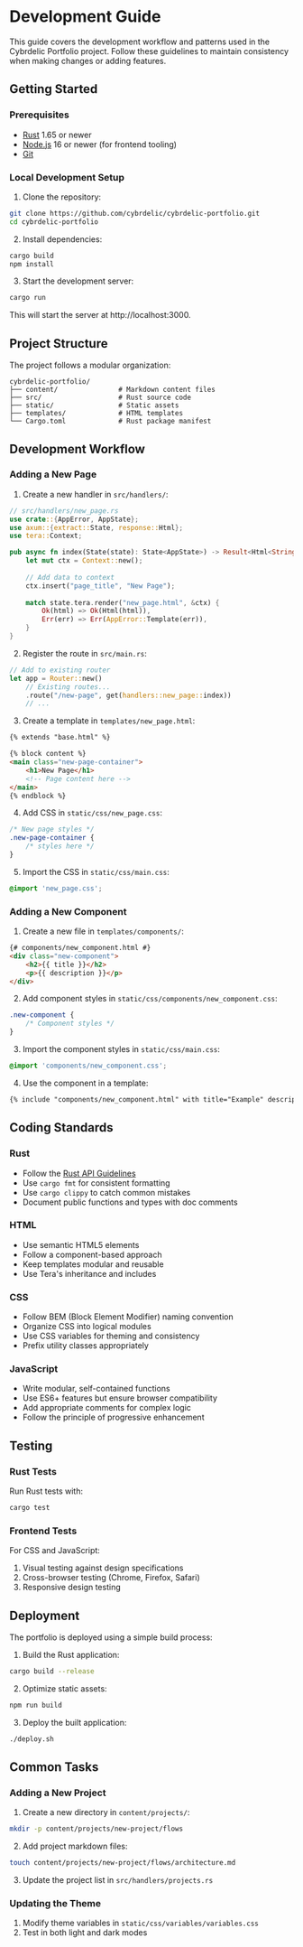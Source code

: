 # Development Guide

This guide covers the development workflow and patterns used in the Cybrdelic Portfolio project. Follow these guidelines to maintain consistency when making changes or adding features.

## Getting Started

### Prerequisites

- [Rust](https://www.rust-lang.org/tools/install) 1.65 or newer
- [Node.js](https://nodejs.org/) 16 or newer (for frontend tooling)
- [Git](https://git-scm.com/downloads)

### Local Development Setup

1. Clone the repository:

```bash
git clone https://github.com/cybrdelic/cybrdelic-portfolio.git
cd cybrdelic-portfolio
```

2. Install dependencies:

```bash
cargo build
npm install
```

3. Start the development server:

```bash
cargo run
```

This will start the server at http://localhost:3000.

## Project Structure

The project follows a modular organization:

```
cybrdelic-portfolio/
├── content/               # Markdown content files
├── src/                   # Rust source code
├── static/                # Static assets
├── templates/             # HTML templates
└── Cargo.toml             # Rust package manifest
```

## Development Workflow

### Adding a New Page

1. Create a new handler in `src/handlers/`:

```rust
// src/handlers/new_page.rs
use crate::{AppError, AppState};
use axum::{extract::State, response::Html};
use tera::Context;

pub async fn index(State(state): State<AppState>) -> Result<Html<String>, AppError> {
    let mut ctx = Context::new();
    
    // Add data to context
    ctx.insert("page_title", "New Page");
    
    match state.tera.render("new_page.html", &ctx) {
        Ok(html) => Ok(Html(html)),
        Err(err) => Err(AppError::Template(err)),
    }
}
```

2. Register the route in `src/main.rs`:

```rust
// Add to existing router
let app = Router::new()
    // Existing routes...
    .route("/new-page", get(handlers::new_page::index))
    // ...
```

3. Create a template in `templates/new_page.html`:

```html
{% extends "base.html" %}

{% block content %}
<main class="new-page-container">
    <h1>New Page</h1>
    <!-- Page content here -->
</main>
{% endblock %}
```

4. Add CSS in `static/css/new_page.css`:

```css
/* New page styles */
.new-page-container {
    /* styles here */
}
```

5. Import the CSS in `static/css/main.css`:

```css
@import 'new_page.css';
```

### Adding a New Component

1. Create a new file in `templates/components/`:

```html
{# components/new_component.html #}
<div class="new-component">
    <h2>{{ title }}</h2>
    <p>{{ description }}</p>
</div>
```

2. Add component styles in `static/css/components/new_component.css`:

```css
.new-component {
    /* Component styles */
}
```

3. Import the component styles in `static/css/main.css`:

```css
@import 'components/new_component.css';
```

4. Use the component in a template:

```html
{% include "components/new_component.html" with title="Example" description="This is an example" %}
```

## Coding Standards

### Rust

- Follow the [Rust API Guidelines](https://rust-lang.github.io/api-guidelines/)
- Use `cargo fmt` for consistent formatting
- Use `cargo clippy` to catch common mistakes
- Document public functions and types with doc comments

### HTML

- Use semantic HTML5 elements
- Follow a component-based approach
- Keep templates modular and reusable
- Use Tera's inheritance and includes

### CSS

- Follow BEM (Block Element Modifier) naming convention
- Organize CSS into logical modules
- Use CSS variables for theming and consistency
- Prefix utility classes appropriately

### JavaScript

- Write modular, self-contained functions
- Use ES6+ features but ensure browser compatibility
- Add appropriate comments for complex logic
- Follow the principle of progressive enhancement

## Testing

### Rust Tests

Run Rust tests with:

```bash
cargo test
```

### Frontend Tests

For CSS and JavaScript:

1. Visual testing against design specifications
2. Cross-browser testing (Chrome, Firefox, Safari)
3. Responsive design testing

## Deployment

The portfolio is deployed using a simple build process:

1. Build the Rust application:

```bash
cargo build --release
```

2. Optimize static assets:

```bash
npm run build
```

3. Deploy the built application:

```bash
./deploy.sh
```

## Common Tasks

### Adding a New Project

1. Create a new directory in `content/projects/`:

```bash
mkdir -p content/projects/new-project/flows
```

2. Add project markdown files:

```bash
touch content/projects/new-project/flows/architecture.md
```

3. Update the project list in `src/handlers/projects.rs`

### Updating the Theme

1. Modify theme variables in `static/css/variables/variables.css`
2. Test in both light and dark modes